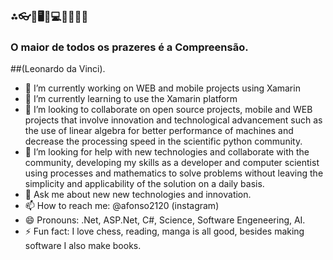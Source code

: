 ### ⁂👓🧮🖥👾💻📲📱🤖😎
### O maior de todos os prazeres é a Compreensão.
##(Leonardo da Vinci).

- 🔭 I’m currently working on WEB and mobile projects using Xamarin
- 🌱 I’m currently learning to use the Xamarin platform
- 👯 I’m looking to collaborate on open source projects, mobile and WEB projects that involve innovation and technological advancement such as the use of linear algebra for better performance of machines and decrease the processing speed in the scientific python community.
- 🤔 I’m looking for help with new technologies and collaborate with the community, developing my skills as a developer and computer scientist using processes and mathematics to solve problems without leaving the simplicity and applicability of the solution on a daily basis.
- 💬 Ask me about new new technologies and innovation.
- 📫 How to reach me: @afonso2120 (instagram)
- 😄 Pronouns: .Net, ASP.Net, C#, Science, Software Engeneering, AI.
- ⚡ Fun fact: I love chess, reading, manga is all good, besides making software I also make books.


